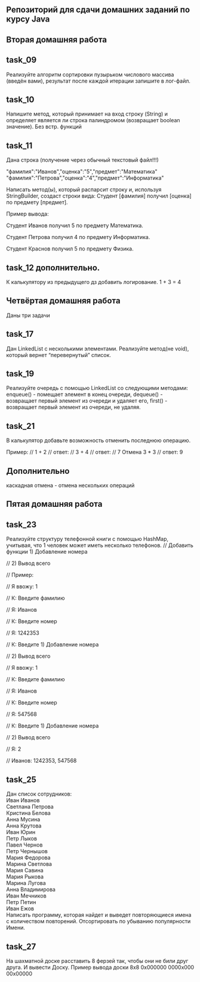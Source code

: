 ## Репозиторий для сдачи домашних заданий по курсу Java
## Вторая домашняя работа
## task_09
Реализуйте алгоритм сортировки пузырьком числового массива (введён вами),
результат после каждой итерации запишите в лог-файл.
## task_10
Напишите метод, который принимает на вход строку (String) и определяет является ли строка палиндромом (возвращает boolean значение). Без встр. функций
## task_11
Дана строка (получение через обычный текстовый файл!!!)

"фамилия":"Иванов","оценка":"5","предмет":"Математика"
"фамилия":"Петрова","оценка":"4","предмет":"Информатика"

Написать метод(ы), который распарсит строку и, используя StringBuilder, создаст строки вида:
Студент [фамилия] получил [оценка] по предмету [предмет].

Пример вывода:

Студент Иванов получил 5 по предмету Математика.

Студент Петрова получил 4 по предмету Информатика.

Студент Краснов получил 5 по предмету Физика.

## task_12 дополнительно.
К калькулятору из предыдущего дз добавить логирование.
1 + 3 = 4

##  Четвёртая домашняя работа
Даны три задачи

## task_17
Дан LinkedList с несколькими элементами. Реализуйте метод(не void), который вернет “перевернутый” список.

## task_19
 Реализуйте очередь с помощью LinkedList со следующими методами:
 enqueue() - помещает элемент в конец очереди,
 dequeue() - возвращает первый элемент из очереди и удаляет его,
 first() - возвращает первый элемент из очереди, не удаляя.

## task_21
 В калькулятор добавьте возможность отменить последнюю операцию.

Пример: // 1 +  2
// ответ:
// 3 + 4
// ответ:
// 7
 Отмена
 3 * 3
// ответ:
 9

 ## Дополнительно
каскадная отмена - отмена нескольких операций
## Пятая домашняя работа
## task_23
 Реализуйте структуру телефонной книги с помощью HashMap, учитывая, что 1 человек может иметь несколько телефонов.
// Добавить функции 1) Добавление номера

// 2) Вывод всего

// Пример:

// Я ввожу: 1

// К: Введите фамилию

// Я: Иванов

// К: Введите номер

// Я: 1242353

// К: Введите 1) Добавление номера

// 2) Вывод всего

// Я ввожу: 1

// К: Введите фамилию

// Я: Иванов

// К: Введите номер

// Я: 547568

// К: Введите 1) Добавление номера

// 2) Вывод всего

// Я: 2

// Иванов: 1242353, 547568
## task_25
Дан список сотрудников:<br>Иван Иванов<br>Светлана Петрова<br>Кристина Белова<br>Анна Мусина<br>Анна Крутова<br>Иван Юрин<br>Петр Лыков<br>Павел Чернов<br>Петр Чернышов<br>Мария Федорова<br>Марина Светлова<br>
Мария Савина<br>Мария Рыкова<br>Марина Лугова<br>Анна Владимирова<br>Иван Мечников<br>Петр Петин<br>Иван Ежов<br>
Написать программу, которая найдет и выведет повторяющиеся имена с количеством повторений.
Отсортировать по убыванию популярности Имени.
## task_27
На шахматной доске расставить 8 ферзей так, чтобы они не били друг друга. И вывести Доску. Пример вывода доски 8x8
0x000000
0000x000
00x00000
